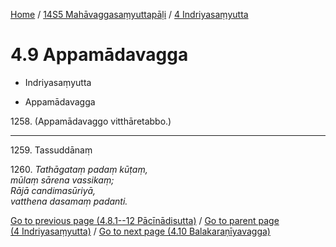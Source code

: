 
[Home](/) / [14S5 Mahāvaggasaṃyuttapāḷi](../../14S5.md) / [4 Indriyasaṃyutta](../4.md)

# 4.9 Appamādavagga

* Indriyasaṃyutta

* Appamādavagga

1258\. (Appamādavaggo vitthāretabbo.)

---

1259\. Tassuddānaṃ



1260\. _Tathāgataṃ padaṃ kūṭaṃ,_  
_mūlaṃ sārena vassikaṃ;_  
_Rājā candimasūriyā,_  
_vatthena dasamaṃ padanti._  


[Go to previous page (4.8.1--12 Pācīnādisutta)](4.8/4.8.1--12.md) / [Go to parent page (4 Indriyasaṃyutta)](../4.md) / [Go to next page (4.10 Balakaraṇīyavagga)](4.10.md)


